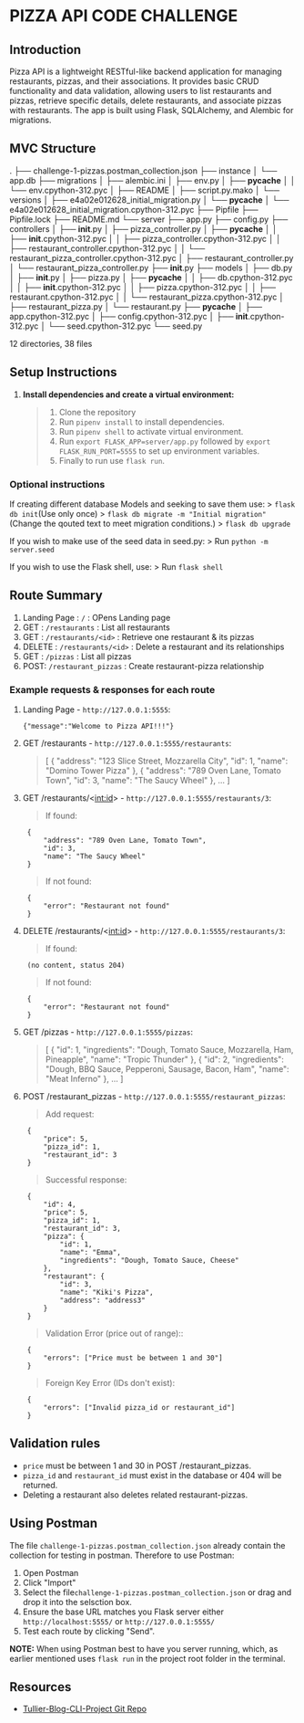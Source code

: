 # PIZZA API CODE CHALLENGE
## Introduction

Pizza API is a lightweight RESTful-like backend application for managing restaurants, pizzas, and their associations. It provides basic CRUD functionality and data validation, allowing users to list restaurants and pizzas, retrieve specific details, delete restaurants, and associate pizzas with restaurants. The app is built using Flask, SQLAlchemy, and Alembic for migrations.

## MVC Structure
.
├── challenge-1-pizzas.postman_collection.json
├── instance
│   └── app.db
├── migrations
│   ├── alembic.ini
│   ├── env.py
│   ├── __pycache__
│   │   └── env.cpython-312.pyc
│   ├── README
│   ├── script.py.mako
│   └── versions
│       ├── e4a02e012628_initial_migration.py
│       └── __pycache__
│           └── e4a02e012628_initial_migration.cpython-312.pyc
├── Pipfile
├── Pipfile.lock
├── README.md
└── server
    ├── app.py
    ├── config.py
    ├── controllers
    │   ├── __init__.py
    │   ├── pizza_controller.py
    │   ├── __pycache__
    │   │   ├── __init__.cpython-312.pyc
    │   │   ├── pizza_controller.cpython-312.pyc
    │   │   ├── restaurant_controller.cpython-312.pyc
    │   │   └── restaurant_pizza_controller.cpython-312.pyc
    │   ├── restaurant_controller.py
    │   └── restaurant_pizza_controller.py
    ├── __init__.py
    ├── models
    │   ├── db.py
    │   ├── __init__.py
    │   ├── pizza.py
    │   ├── __pycache__
    │   │   ├── db.cpython-312.pyc
    │   │   ├── __init__.cpython-312.pyc
    │   │   ├── pizza.cpython-312.pyc
    │   │   ├── restaurant.cpython-312.pyc
    │   │   └── restaurant_pizza.cpython-312.pyc
    │   ├── restaurant_pizza.py
    │   └── restaurant.py
    ├── __pycache__
    │   ├── app.cpython-312.pyc
    │   ├── config.cpython-312.pyc
    │   ├── __init__.cpython-312.pyc
    │   └── seed.cpython-312.pyc
    └── seed.py

12 directories, 38 files


## Setup Instructions

1. **Install dependencies and create a virtual environment:**

    > 1. Clone the repository
    > 2. Run `pipenv install` to install dependencies.
    > 3. Run `pipenv shell` to activate virtual environment.
    > 4. Run `export FLASK_APP=server/app.py` followed by `export FLASK_RUN_PORT=5555` to set up environment variables.
    > 5. Finally to run use `flask run`.

### Optional instructions

If creating different database Models and seeking to save them use:
    > `flask db init`(Use only once)
    > `flask db migrate -m "Initial migration"` (Change the qouted text to meet migration conditions.)
    > `flask db upgrade`

If you wish to make use of the seed data in seed.py:
    > Run `python -m server.seed`

If you wish to use the Flask shell, use:
    > Run `flask shell`

## Route Summary
1. Landing Page : `/` : OPens Landing page
2. GET :  `/restaurants` :	List all restaurants
3. GET :  `/restaurants/<id>` :	Retrieve one restaurant & its pizzas
4. DELETE : `/restaurants/<id>` : Delete a restaurant and its relationships
5. GET : `/pizzas` : List all pizzas
6. POST: `/restaurant_pizzas` : Create restaurant-pizza relationship

### Example requests & responses for each route

1. Landing Page - `http://127.0.0.1:5555`:

    `{"message":"Welcome to Pizza API!!!"}`

2. GET /restaurants - `http://127.0.0.1:5555/restaurants`:

    >   [
            {
                "address": "123 Slice Street, Mozzarella City",
                "id": 1,
                "name": "Domino Tower Pizza"
            },
            {
                "address": "789 Oven Lane, Tomato Town",
                "id": 3,
                "name": "The Saucy Wheel"
            },
            ...
        ]

3. GET /restaurants/<<int:id>> - `http://127.0.0.1:5555/restaurants/3`:
    > If found:

        {
            "address": "789 Oven Lane, Tomato Town",
            "id": 3,
            "name": "The Saucy Wheel"
        }

    > If not found:

        {
            "error": "Restaurant not found"
        }

4. DELETE /restaurants/<<int:id>> - `http://127.0.0.1:5555/restaurants/3`:
    > If found:

        (no content, status 204)

    > If not found:

        {
            "error": "Restaurant not found"
        }

5. GET /pizzas - `http://127.0.0.1:5555/pizzas`:

    >   [
            {
                "id": 1,
                "ingredients": "Dough, Tomato Sauce, Mozzarella, Ham, Pineapple",
                "name": "Tropic Thunder"
            },
            {
                "id": 2,
                "ingredients": "Dough, BBQ Sauce, Pepperoni, Sausage, Bacon, Ham",
                "name": "Meat Inferno"
            },
            ...
        ]

6. POST /restaurant_pizzas - `http://127.0.0.1:5555/restaurant_pizzas`:

    > Add request:

        {
            "price": 5,
            "pizza_id": 1,
            "restaurant_id": 3
        }

    > Successful response:

        {
            "id": 4,
            "price": 5,
            "pizza_id": 1,
            "restaurant_id": 3,
            "pizza": {
                "id": 1,
                "name": "Emma",
                "ingredients": "Dough, Tomato Sauce, Cheese"
            },
            "restaurant": {
                "id": 3,
                "name": "Kiki's Pizza",
                "address": "address3"
            }
        }

    > Validation Error (price out of range)::

        {
            "errors": ["Price must be between 1 and 30"]
        }

    > Foreign Key Error (IDs don't exist): 

        {
            "errors": ["Invalid pizza_id or restaurant_id"]
        }

## Validation rules
- `price` must be between 1 and 30 in POST /restaurant_pizzas.
- `pizza_id` and `restaurant_id` must exist in the database or 404 will be returned.
- Deleting a restaurant also deletes related restaurant-pizzas.


## Using Postman
The file `challenge-1-pizzas.postman_collection.json` already contain the collection for testing in postman.
Therefore to use Postman:

1. Open Postman
2. Click "Import"
3. Select the file`challenge-1-pizzas.postman_collection.json` or drag and drop it into the selsction box.
4. Ensure the base URL matches you Flask server either `http://localhost:5555/` or `http://127.0.0.1:5555/`
5. Test each route by clicking "Send".


**NOTE:** When using Postman best to have you server running, which, as earlier mentioned uses `flask run` in the project root folder in the terminal.


## Resources

- [Tullier-Blog-CLI-Project Git Repo](https://github.com/Silva-NK/Pizza-API-Code-Challenge)
